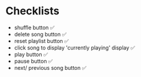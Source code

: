# Checklists

* shuffle button ✅
* delete song button ✅
* reset playlist button ✅
* click song to display 'currently playing' display ✅
* play button ✅
* pause button ✅
* next/ previous song button ✅
